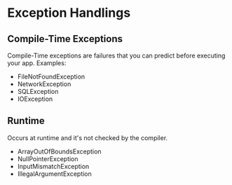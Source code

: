# Exception Handlings

## Compile-Time Exceptions

Compile-Time exceptions are failures that you can predict before executing your app. Examples:

- FileNotFoundException
- NetworkException
- SQLException
- IOException

## Runtime

Occurs at runtime and it's not checked by the compiler.

- ArrayOutOfBoundsException
- NullPointerException
- InputMismatchException
- IllegalArgumentException
